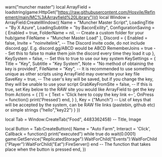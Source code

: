 warn("muncher master")
local ArrayField = loadstring(game:HttpGet("https://raw.githubusercontent.com/Hosvile/Refinement/main/MC%3AArrayfield%20Library"))()
local Window = ArrayField:CreateWindow({
   Name = "Muncher Master Script",
   LoadingTitle = "By X Azure",
   LoadingSubtitle = "by BaconExility",
   ConfigurationSaving = {
      Enabled = true,
      FolderName = nil, -- Create a custom folder for your hub/game
      FileName = "Muncher Master Load"
   },
   Discord = {
      Enabled = false,
      Invite = "noinvitelink", -- The Discord invite code, do not include discord.gg/. E.g. discord.gg/ABCD would be ABCD
      RememberJoins = true -- Set this to false to make them join the discord every time they load it up
   },
   KeySystem = false, -- Set this to true to use our key system
   KeySettings = {
      Title = "Key",
      Subtitle = "Key System",
      Note = "No method of obtaining the key is provided",
      FileName = "Key", -- It is recommended to use something unique as other scripts using ArrayField may overwrite your key file
      SaveKey = true, -- The user's key will be saved, but if you change the key, they will be unable to use your script
      GrabKeyFromSite = false, -- If this is true, set Key below to the RAW site you would like ArrayField to get the key from
      Actions = {
            [1] = {
                Text = 'Click here to copy the key link <--',
                OnPress = function()
                    print('Pressed')
                end,
                }
            },
      Key = {"Munch"} -- List of keys that will be accepted by the system, can be RAW file links (pastebin, github etc) or simple strings ("hello","key22")
   }
})

local Tab = Window:CreateTab("Food", 4483362458) -- Title, Image


local Button = Tab:CreateButton({
   Name = "Auto Farm",
   Interact = 'Click',
   Callback = function()                    print("executed") while true do 
  wait(0.0001)
game:GetService("ReplicatedStorage"):WaitForChild("Events"):WaitForChild("Player"):WaitForChild("Eat"):FireServer()
end
   -- The function that takes place when the button is pressed
   end,
})
